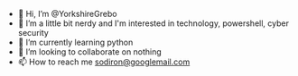 - 👋 Hi, I’m @YorkshireGrebo
- 👀 I’m a little bit nerdy and I'm interested in technology, powershell, cyber security
- 🌱 I’m currently learning python
- 💞️ I’m looking to collaborate on nothing
- 📫 How to reach me sodiron@googlemail.com

<!---
YorkshireGrebo/YorkshireGrebo is a ✨ special ✨ repository because its `README.md` (this file) appears on your GitHub profile.
You can click the Preview link to take a look at your changes.
--->
